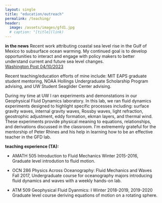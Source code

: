 ```yaml
---
layout: single
title: "education/outreach"
permalink: /teaching/
header:
  image: /assets/images/gfd1.jpg
  # caption: "[title](link)
---
```


**in the news**
Recent work attributing coastal sea level rise in the Gulf of Mexico to subsurface ocean warming. My continued goal is to develop opportunities to interact and engage with policy makers to better understand current and future sea level changes.  <br />
[Washington Post 04/10/2023](https://www.washingtonpost.com/climate-environment/2023/04/10/sea-level-rise-southern-us/)

Recent teaching/education efforts of mine include: MIT EAPS graduate student mentoring, NOAA Hollings Undergraduate Scholarship Program advising, and UW Student Seaglider Center advising.    

During my time at UW I ran experiments and demonstations in our Geophysical Fluid Dynamics laboratory. In this lab, we ran fluid dynamics experiments designed to highlight specific processes including: surface gravity waves, internal gravity waves, Rossby waves, light refraction, geostrophic adjustment, eddy formation, ekman layers, and thermal wind. These experiments provide physical meaning to equations, relationships, and derivations discussed in the classroom. I'm extrememly grateful for the mentorship of Peter Rhines and his help in learning how to be an effective teacher in the GFD lab.

**teaching experience (TA):**

- AMATH 505 Introduction to Fluid Mechanics Winter 2015-2016, Graduate level introdution to fluid motion. 

- OCN 286 Physics Across Oceanography: Fluid Mechanics and Waves Fall 2017, Undergraduate course for oceanography majors introducing fluid dynamics and waves with a weekly hands-on lab. 

- ATM 509 Geophysical Fluid Dyanmics: I Winter 2018-2019, 2019-2020 Graduate level course deriving equations of motion on a rotating sphere. 
